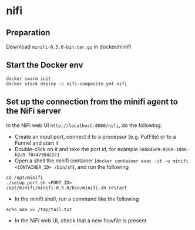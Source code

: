 # nifi
## Preparation
Download `minifi-0.5.0-bin.tar.gz` in docker/minifi

## Start the Docker env
```
docker swarm init
docker stack deploy -c nifi-composite.yml nifi
```

## Set up the connection from the minifi agent to the NiFi server
In the NiFi web UI `http://localhost:8080/nifi`, do the following:
* Create an input port, connect it to a processor (e.g. PutFile) or to a Funnel and start it
* Double-click on it and take the port id, for example `58b84b09-0169-1000-b2a5-f0c4730422c1`
* Open a shell the minifi container (`docker container exec -it -u minifi <CONTAINER_ID> /bin/sh`), and run the following
```
cd /opt/minifi
./setup_port.sh <PORT_ID>
/opt/minifi/minifi-0.5.0/bin/minifi.sh restart
```
* In the minifi shell, run a command like the following
```
echo aaa >> /tmp/tail.txt
```
* In the NiFi web UI, check that a new flowfile is present
